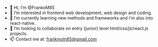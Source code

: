 - 👋 Hi, I’m @FrankoM85
- 👀 I’m interested in frontend web development, web design and coding.
- 🌱 I’m currently learning new methods and frameworks and i'm also into react-native.
- 💞️ I’m looking to collaborate on entry (junior) level html/css/js/react.js projects.
- 📫 Contact me at: frankmoln85@gmail.com

<!---
FrankoM85/FrankoM85 is a ✨ special ✨ repository because its `README.md` (this file) appears on your GitHub profile.
You can click the Preview link to take a look at your changes.
--->
